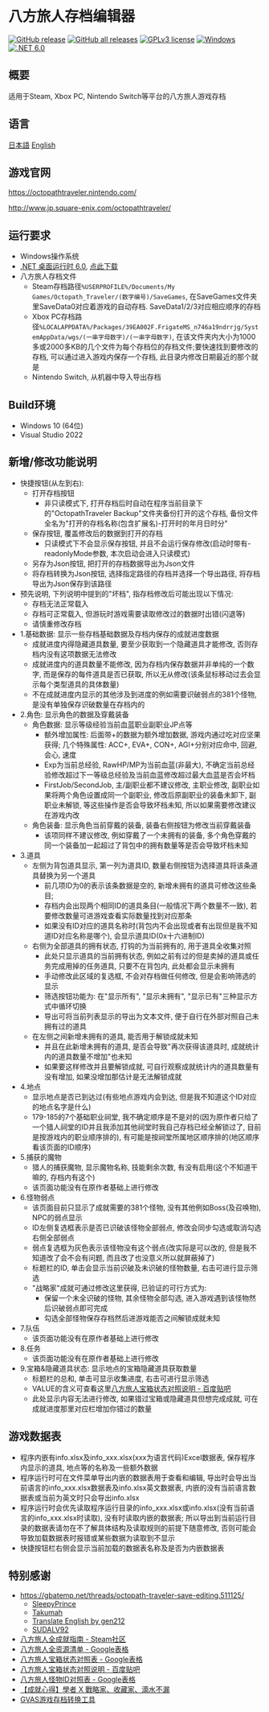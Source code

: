 # 八方旅人存档编辑器

[![GitHub release](https://img.shields.io/github/v/release/LonelyWindG/OctopathTraveler-SaveDataEditor?style=for-the-badge)](https://github.com/LonelyWindG/OctopathTraveler-SaveDataEditor/releases/latest)
[![GitHub all releases](https://img.shields.io/github/downloads/turtle-insect/OctopathTraveler/total?style=for-the-badge&color=00B000)](https://github.com/LonelyWindG/OctopathTraveler-SaveDataEditor/releases)
[![GPLv3 license](https://img.shields.io/github/license/LonelyWindG/OctopathTraveler-SaveDataEditor?style=for-the-badge&color=blue)](https://github.com/LonelyWindG/OctopathTraveler-SaveDataEditor/blob/master/LICENSE)
[![Windows](https://img.shields.io/badge/PLATFORM-Windows-blueviolet?style=for-the-badge)](https://dotnet.microsoft.com/zh-cn/apps/desktop)
[![.NET 6.0](https://img.shields.io/badge/.NET-6.0-%234122AA?style=for-the-badge)](https://dotnet.microsoft.com/zh-cn/download/dotnet/6.0)

## 概要

适用于Steam, Xbox PC, Nintendo Switch等平台的八方旅人游戏存档

## 语言

[日本語](README_JA.md) [English](README_EN.md)

## 游戏官网

https://octopathtraveler.nintendo.com/

http://www.jp.square-enix.com/octopathtraveler/

## 运行要求

* Windows操作系统
* [.NET 桌面运行时 6.0](https://dotnet.microsoft.com/download), [点此下载](https://aka.ms/dotnet/6.0/windowsdesktop-runtime-win-x64.exe)
* 八方旅人存档文件
  * Steam存档路径`%USERPROFILE%/Documents/My Games/Octopath_Traveler/(数字编号)/SaveGames`, 在SaveGames文件夹里SaveData0对应着游戏的自动存档. SaveData1/2/3对应相应顺序的存档
  * Xbox PC存档路径`%LOCALAPPDATA%/Packages/39EA002F.FrigateMS_n746a19ndrrjg/SystemAppData/wgs/(一串字母数字)/(一串字母数字)`, 在该文件夹内大小为1000多或2000多KB的几个文件为每个存档位的存档文件;要快速找到要修改的存档, 可以通过进入游戏内保存一个存档, 此目录内修改日期最近的那个就是
  * Nintendo Switch, 从机器中导入导出存档

## Build环境

* Windows 10 (64位)
* Visual Studio 2022

## 新增/修改功能说明

* 快捷按钮(从左到右):
  * 打开存档按钮
    * 非只读模式下, 打开存档后时自动在程序当前目录下的"OctopathTraveler Backup"文件夹备份打开的这个存档, 备份文件全名为"打开的存档名称(包含扩展名)-打开时的年月日时分"
  * 保存按钮, 覆盖修改后的数据到打开的存档
    * 只读模式下不会显示保存按钮, 并且不会运行保存修改(启动时带有-readonlyMode参数, 本次启动会进入只读模式)
  * 另存为Json按钮, 把打开的存档数据导出为Json文件
  * 将存档转换为Json按钮, 选择指定路径的存档并选择一个导出路径, 将存档导出为Json保存到该路径
* 预先说明, 下列说明中提到的"坏档", 指存档修改后可能出现以下情况:
  * 存档无法正常载入
  * 存档可正常载入, 但游玩时游戏需要读取修改过的数据时出错(闪退等)
  * 请慎重修改存档
* 1.基础数据: 显示一些存档基础数据及存档内保存的成就进度数据
  * 成就进度内得隐藏道具数量, 要至少获取到一个隐藏道具才能修改, 否则存档内没有这项数据无法修改
  * 成就进度内的道具数量不能修改, 因为存档内保存数据并非单纯的一个数字, 而是保存的每件道具是否已获取, 所以无从修改(该条鼠标移动过去会显示每个类型道具的具体数量)
  * 不在成就进度内显示的其他涉及到进度的例如需要识破弱点的381个怪物, 是没有单独保存识破数量在存档内的
* 2.角色: 显示角色的数据及穿戴装备
  * 角色数据: 显示等级经验当前血蓝职业副职业JP点等
    * 额外增加属性: 后面带+的数据为额外增加数据, 游戏内通过吃对应坚果获得; 几个特殊属性: ACC+, EVA+, CON+, AGI+分别对应命中, 回避, 会心, 速度
    * Exp为当前总经验, RawHP/MP为当前血蓝(非最大), 不确定当前总经验修改超过下一等级总经验及当前血蓝修改超过最大血蓝是否会坏档
    * FirstJob/SecondJob, 主/副职业都不建议修改, 主职业修改, 副职业如果将两个角色设置成同一个副职业, 修改后原副职业的装备未卸下, 副职业未解锁, 等这些操作是否会导致坏档未知, 所以如果需要修改建议在游戏内改
  * 角色装备: 显示角色当前穿戴的装备, 装备右侧按钮为修改当前穿戴装备
    * 该项同样不建议修改, 例如穿戴了一个未拥有的装备, 多个角色穿戴的同一个装备加一起超过了背包中的拥有数量等是否会导致坏档未知
* 3.道具
  * 左侧为背包道具显示, 第一列为道具ID, 数量右侧按钮为选择道具将该条道具替换为另一个道具
    * 前几项ID为0的表示该条数据是空的, 新增未拥有的道具可修改这些条目; 
    * 存档内会出现两个相同ID的道具条目(一般情况下两个数量不一致), 若要修改数量可进游戏查看实际数量找到对应那条
    * 如果没有ID对应的道具名称时(背包内不会出现或者有出现但是我不知道ID对应名称是哪个), 会显示道具ID(0x十六进制ID)
  * 右侧为全部道具的拥有状态, 打钩的为当前拥有的, 用于道具全收集对照
    * 此处只显示道具的当前拥有状态, 例如之前有过的但是卖掉的道具或任务完成用掉的任务道具, 只要不在背包内, 此处都会显示未拥有
    * 手动修改此区域的复选框, 不会对存档做任何修改, 但是会影响筛选的显示
    * 筛选按钮功能为: 在"显示所有", "显示未拥有", "显示已有"三种显示方式中循环切换
    * 导出可将当前列表显示的导出为文本文件, 便于自行在外部对照自己未拥有过的道具
  * 在左侧之间新增未拥有的道具, 能否用于解锁成就未知
    * 并且在此新增未拥有的道具, 是否会导致"再次获得该道具时, 成就统计内的道具数量不增加"也未知
    * 如果要这样修改并且要解锁成就, 可自行观察成就统计内的道具数量有没有增加, 如果没增加那估计是无法解锁成就
* 4.地点
  * 显示地点是否已到达过(有些地点游戏内会到达, 但是我不知道这个ID对应的地点名字是什么)
  * 179-185的7个基础职业祠堂, 我不确定顺序是不是对的(因为原作者只给了一个猎人祠堂的ID并且我添加其他祠堂时我自己存档已经全解锁过了, 目前是按游戏内的职业顺序排的), 有可能是按祠堂所属地区顺序排的(地区顺序看该页面的ID顺序)
* 5.捕获的魔物
  * 猎人的捕获魔物, 显示魔物名称, 技能剩余次数, 有没有启用(这个不知道干嘛的, 存档内有这个)
  * 该页面功能没有在原作者基础上进行修改
* 6.怪物弱点
  * 该页面目前只显示了成就需要的381个怪物, 没有其他例如Boss(及召唤物), NPC的弱点显示
  * ID左侧复选框表示是否已识破该怪物全部弱点, 修改会同步勾选或取消勾选右侧全部弱点
  * 弱点复选框为灰色表示该怪物没有这个弱点(改实际是可以改的, 但是我不知道改了会不会有问题, 而且改了也没意义所以就屏蔽掉了)
  * 标题栏的ID, 单击会显示当前识破及未识破的怪物数量, 右击可进行显示筛选
  * "战略家"成就可通过修改这里获得, 已验证的可行方式为: 
    * 保留一个未全识破的怪物, 其余怪物全部勾选, 进入游戏遇到该怪物然后识破弱点即可完成
    * 勾选全部怪物保存存档然后进游戏能否之间解锁成就未知
* 7.队伍
  * 该页面功能没有在原作者基础上进行修改
* 8.任务
  * 该页面功能没有在原作者基础上进行修改
* 9.宝箱&隐藏道具状态: 显示地点的宝箱隐藏道具获取数量
  * 标题栏的总和, 单击可显示收集进度, 右击可进行显示筛选
  * VALUE的含义可查看这里[八方旅人宝箱状态对照说明 - 百度贴吧](https://tieba.baidu.com/p/7822253075)
  * 此处显示内容无法进行修改, 如果错过宝箱或隐藏道具但想完成成就, 可在成就进度那里对应栏增加你错过的数量

## 游戏数据表

* 程序内嵌有info.xlsx及info_xxx.xlsx(xxx为语言代码)Excel数据表, 保存程序内显示的道具, 地点等的名称及一些额外数据
* 程序运行时可在文件菜单导出内嵌的数据表用于查看和编辑, 导出时会导出当前语言的info_xxx.xlsx数据表及info.xlsx英文数据表, 内嵌的没有当前语言数据表或当前为英文时只会导出info.xlsx
* 程序运行时会优先读取程序运行目录的info_xxx.xlsx或info.xlsx(没有当前语言的info_xxx.xlsx时读取), 没有时读取内嵌的数据表; 所以导出到当前运行目录的数据表请勿在不了解具体结构及读取规则的前提下随意修改, 否则可能会导致加载数据表时报错或某些数据为读取到不显示
* 快捷按钮栏右侧会显示当前加载的数据表名称及是否为内嵌数据表

## 特别感谢

* https://gbatemp.net/threads/octopath-traveler-save-editing.511125/
  * [SleepyPrince](https://gbatemp.net/members/sleepyprince.94652/)
  * [Takumah](https://gbatemp.net/members/takumah.456165/)
  * [Translate English by gen212](https://github.com/gen212/OctopathTraveler)
  * [SUDALV92](https://github.com/SUDALV92/OctopathTraveler-TreasureChests-)
* [八方旅人全成就指南 - Steam社区](https://steamcommunity.com/sharedfiles/filedetails/?id=2795091350)
* [八方旅人全资源清单 - Google表格](https://docs.google.com/spreadsheets/d/14Kz5mTAYdxqdgjbkbotAMGC2aoiJBbrBUiLeh8Pwu0Q)
* [八方旅人宝箱状态对照表 - Google表格](https://docs.google.com/spreadsheets/d/1WGN0166crI5IbnJ4QADnLiNHrL2FUr0MVFqmWH7dBRg)
* [八方旅人宝箱状态对照说明 - 百度贴吧](https://tieba.baidu.com/p/7822253075)
* [八方旅人怪物ID对照表 - Google表格](https://docs.google.com/spreadsheets/d/1O1OYHmLNsUcak5dByXbmEFDaxIbp-mDSHGC6j92P5ho)
* [【成就心得】學者 X 戰略家、收藏家、滴水不漏](https://forum.gamer.com.tw/C.php?bsn=31593&snA=585)
* [GVAS游戏存档转换工具](https://github.com/januwA/gvas-converter)
